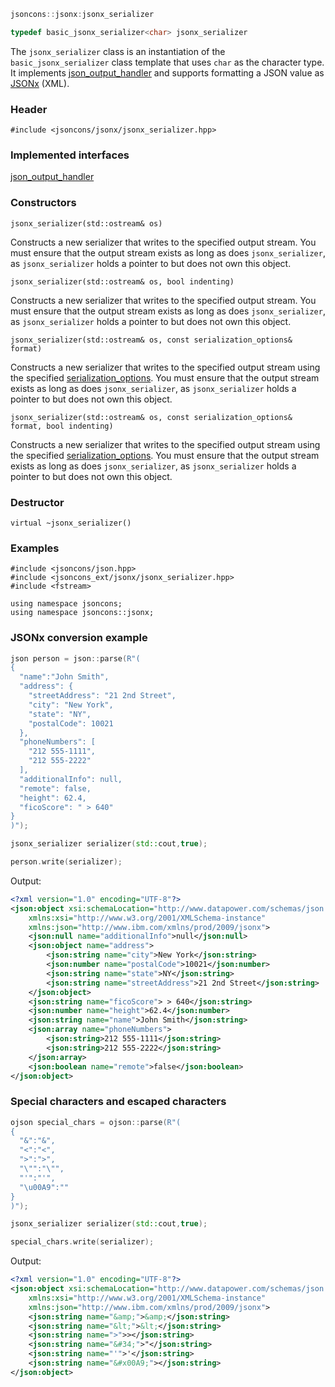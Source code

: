 ```c++
jsoncons::jsonx:jsonx_serializer

typedef basic_jsonx_serializer<char> jsonx_serializer
```
The `jsonx_serializer` class is an instantiation of the `basic_jsonx_serializer` class template that uses `char` as the character type. It implements [json_output_handler](json_output_handler) and supports formatting a JSON value as [JSONx](http://www.ibm.com/support/knowledgecenter/SS9H2Y_7.5.0/com.ibm.dp.doc/json_jsonx.html) (XML).

### Header

    #include <jsoncons/jsonx/jsonx_serializer.hpp>

### Implemented interfaces

[json_output_handler](json_output_handler)

### Constructors

    jsonx_serializer(std::ostream& os)
Constructs a new serializer that writes to the specified output stream.
You must ensure that the output stream exists as long as does `jsonx_serializer`, as `jsonx_serializer` holds a pointer to but does not own this object.

    jsonx_serializer(std::ostream& os, bool indenting)
Constructs a new serializer that writes to the specified output stream.
You must ensure that the output stream exists as long as does `jsonx_serializer`, as `jsonx_serializer` holds a pointer to but does not own this object.

    jsonx_serializer(std::ostream& os, const serialization_options& format)
Constructs a new serializer that writes to the specified output stream using the specified [serialization_options](serialization_options).
You must ensure that the output stream exists as long as does `jsonx_serializer`, as `jsonx_serializer` holds a pointer to but does not own this object.

    jsonx_serializer(std::ostream& os, const serialization_options& format, bool indenting)
Constructs a new serializer that writes to the specified output stream using the specified [serialization_options](serialization_options).
You must ensure that the output stream exists as long as does `jsonx_serializer`, as `jsonx_serializer` holds a pointer to but does not own this object.

### Destructor

    virtual ~jsonx_serializer()

### Examples
```
#include <jsoncons/json.hpp>
#include <jsoncons_ext/jsonx/jsonx_serializer.hpp>
#include <fstream>

using namespace jsoncons;
using namespace jsoncons::jsonx;
```
### JSONx conversion example
```c++
json person = json::parse(R"(
{
  "name":"John Smith",
  "address": {
    "streetAddress": "21 2nd Street",
    "city": "New York",
    "state": "NY",
    "postalCode": 10021
  },
  "phoneNumbers": [
    "212 555-1111",
    "212 555-2222"
  ],
  "additionalInfo": null,
  "remote": false,
  "height": 62.4,
  "ficoScore": " > 640"
}
)");

jsonx_serializer serializer(std::cout,true);

person.write(serializer);
```

Output:

```xml
<?xml version="1.0" encoding="UTF-8"?>
<json:object xsi:schemaLocation="http://www.datapower.com/schemas/json jsonx.xsd"
    xmlns:xsi="http://www.w3.org/2001/XMLSchema-instance"
    xmlns:json="http://www.ibm.com/xmlns/prod/2009/jsonx">
    <json:null name="additionalInfo">null</json:null>
    <json:object name="address">
        <json:string name="city">New York</json:string>
        <json:number name="postalCode">10021</json:number>
        <json:string name="state">NY</json:string>
        <json:string name="streetAddress">21 2nd Street</json:string>
    </json:object>
    <json:string name="ficoScore"> > 640</json:string>
    <json:number name="height">62.4</json:number>
    <json:string name="name">John Smith</json:string>
    <json:array name="phoneNumbers">
        <json:string>212 555-1111</json:string>
        <json:string>212 555-2222</json:string>
    </json:array>
    <json:boolean name="remote">false</json:boolean>
</json:object>
```
### Special characters and escaped characters
```c++
ojson special_chars = ojson::parse(R"(
{
  "&":"&",
  "<":"<",
  ">":">",
  "\"":"\"",
  "'":"'",
  "\u00A9":""
}
)");

jsonx_serializer serializer(std::cout,true);

special_chars.write(serializer);
```

Output:

```xml
<?xml version="1.0" encoding="UTF-8"?>
<json:object xsi:schemaLocation="http://www.datapower.com/schemas/json jsonx.xsd"
    xmlns:xsi="http://www.w3.org/2001/XMLSchema-instance"
    xmlns:json="http://www.ibm.com/xmlns/prod/2009/jsonx">
    <json:string name="&amp;">&amp;</json:string>
    <json:string name="&lt;">&lt;</json:string>
    <json:string name=">">></json:string>
    <json:string name="&#34;">"</json:string>
    <json:string name="'">'</json:string>
    <json:string name="&#x00A9;"></json:string>
</json:object>
```
